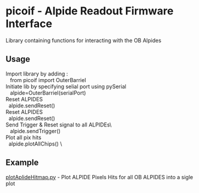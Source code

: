 # picoif - Alpide Readout Firmware Interface
Library containing functions for interacting with the OB Alpides  

## Usage
Import library by adding : \
&nbsp;&nbsp; from picoif import OuterBarriel \
Initiate lib by specifying selial port using pySerial \
&nbsp;&nbsp; alpide=OuterBarriel(serialPort) \
Reset ALPIDES \
&nbsp;&nbsp;alpide.sendReset() \
Reset ALPIDES \
&nbsp;&nbsp;alpide.sendReset() \
Send Trigger & Reset signal to all ALPIDEs\ \
&nbsp;&nbsp; alpide.sendTrigger() \
Plot all pix hits \
&nbsp;&nbsp;alpide.plotAllChips() \

## Example
[plotAplideHitmap.py](/plotAplideHitmap.py) - Plot ALPIDE Pixels Hits for all OB ALPIDES into a sigle plot
